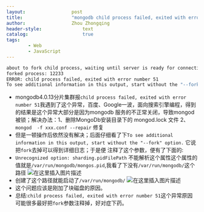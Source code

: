 ```yaml
---
layout:					post
title:					"mongodb child process failed, exited with error number 51"
author:					Zhou Zhongqing
header-style:				text
catalog:					true
tags:
		- Web
		- JavaScript
---
```


```bash
about to fork child process, waiting until server is ready for connections.
forked process: 12233
ERROR: child process failed, exited with error number 51
To see additional information in this output, start without the "--fork" option.
```
- mongodb4.0.13分片集群报`child process failed, exited with error number 51`我遇到了这个异常，百度、Google一波，面向搜索引擎编程，得到的结果是这个异常大部分是因为mongodb 服务的不正常关闭，导致mongod 被锁；解决办法：1、删除MongoDb安装目录下的 mongod.lock 文件 2、`mongod  -f xxx.conf --repair`  修复
- 但是一顿操作后依然没有解决；后面仔细看了下`To see additional information in this output, start without the "--fork" option.` 它说把`fork`去掉可以得到详细日志；于是便
注释了这个参数，便有了下面的:
- `Unrecognized option: sharding.pidFilePath` 不能解析这个属性这个属性的值就是`/var/run/mongodb/mongos.pid`,我看了下没有`/var/run/mongodb/`这个路径
![在这里插入图片描述](https://i-blog.csdnimg.cn/blog_migrate/1da66fa332722afb30e3f91ff0014b43.png)
- 创建了这个路径就能启动了`/var/run/mongodb/`
![在这里插入图片描述](https://i-blog.csdnimg.cn/blog_migrate/946277db1b6472e837249cb457e82eb5.png)
- 这个问题应该是刚加了块磁盘的原因。
- 总结:`child process failed, exited with error number 51`这个异常原因可能很多最好把`fork`参数注释掉，好对症下药。